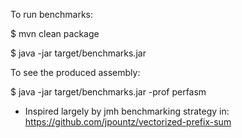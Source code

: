 To run benchmarks:

$ mvn clean package

$ java -jar target/benchmarks.jar

To see the produced assembly:

$ java -jar target/benchmarks.jar -prof perfasm


* Inspired largely by jmh benchmarking strategy in: https://github.com/jpountz/vectorized-prefix-sum